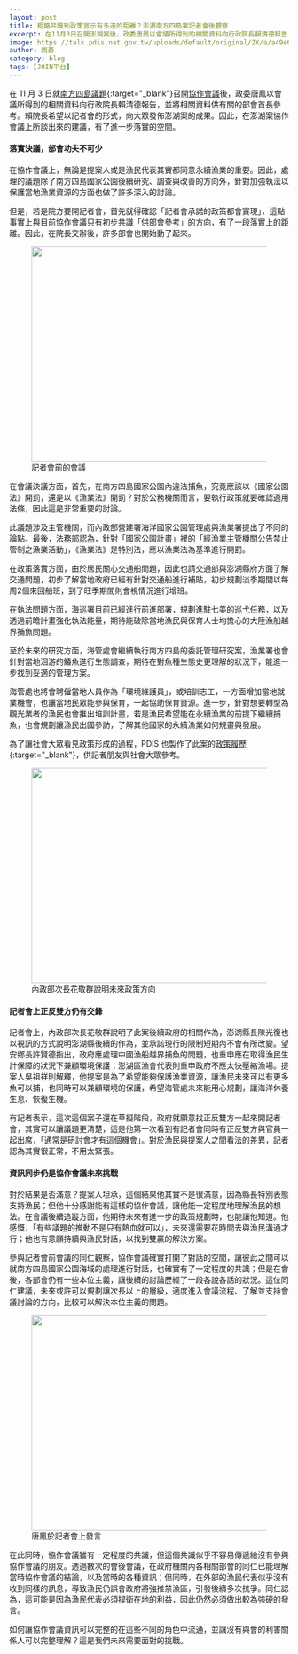 ```yaml
---
layout: post
title: 粗略共識到政策宣示有多遠的距離？澎湖南方四島案記者會後觀察
excerpt: 在11月3日召開澎湖案後，政委唐鳳以會議所得到的相關資料向行政院長賴清德報告，並將相關資料供有關的部會首長參考。賴院長希望以記者會的形式，向大眾發佈澎湖案的成果。因此，在澎湖案協作會議上所談出來的建議，有了進一步落實的空間。
image: https://talk.pdis.nat.gov.tw/uploads/default/original/2X/a/a49e6a52aa04a281702a057e80f39a288d79b786.JPG
author: 雨蒼
category: blog
tags: [JOIN平台]
---
```


在 11 月 3 日就[南方四島議題](https://join.gov.tw/idea/detail/2abb840c-b02a-4cbe-8bd2-b7a6db5099a3){:target="_blank"}召開[協作會議](https://jk.pdis.nat.gov.tw/blog/%E5%8D%97%E6%96%B9%E5%9B%9B%E5%B3%B6%E7%AB%8B%E5%8D%B3%E5%88%97%E7%A6%81%E6%BC%81%E5%8D%80-%E6%95%B8%E4%BD%8D%E8%90%BD%E5%B7%AE%E8%87%B4%E6%BC%81%E6%B0%91%E8%AA%A4%E6%9C%83/)後，政委唐鳳以會議所得到的相關資料向行政院長賴清德報告，並將相關資料供有關的部會首長參考。賴院長希望以記者會的形式，向大眾發佈澎湖案的成果。因此，在澎湖案協作會議上所談出來的建議，有了進一步落實的空間。

#### 落實決議，部會功夫不可少

在協作會議上，無論是提案人或是漁民代表其實都同意永續漁業的重要。因此，處理的議題除了南方四島國家公園後續研究、調查與改善的方向外，針對加強執法以保護當地漁業資源的方面也做了許多深入的討論。

但是，若是院方要開記者會，首先就得確認「記者會承諾的政策都會實現」，這點事實上與目前協作會議只有初步共識「供部會參考」的方向，有了一段落實上的距離。因此，在院長交辦後，許多部會也開始動了起來。

<figure>
  <img src="https://talk.pdis.nat.gov.tw/uploads/default/original/2X/5/55e37674a9b563b3fa4c5d7f0e690797e30e3310.JPG" width="690" height="388">
  <figcaption>記者會前的會議</figcaption>
</figure>

在會議決議方面，首先，在南方四島國家公園內違法捕魚，究竟應該以《國家公園法》開罰，還是以《漁業法》開罰？對於公務機關而言，要執行政策就要確認適用法條，因此這是非常重要的討論。

此議題涉及主管機關，而內政部營建署海洋國家公園管理處與漁業署提出了不同的論點。最後，[法務部認為](https://sayit.pdis.nat.gov.tw/2017-11-17-%E6%BE%8E%E6%B9%96%E5%8D%97%E6%96%B9%E5%9B%9B%E5%B3%B6%E5%9C%8B%E5%AE%B6%E5%85%AC%E5%9C%92%E8%87%AA%E7%84%B6%E4%BA%BA%E6%96%87%E7%94%9F%E6%85%8B%E6%99%AF%E8%A7%80%E5%8D%80%E7%A0%94%E5%95%86%E6%9C%83%E8%AD%B0#s120700)，針對「國家公園計畫」裡的「經漁業主管機關公告禁止管制之漁業活動」，《漁業法》是特別法，應以漁業法為基準進行開罰。

在政策落實方面，由於居民關心交通船問題，因此也請交通部與澎湖縣府方面了解交通問題，初步了解當地政府已經有針對交通船進行補貼，初步規劃淡季期間以每周2個來回船班，到了旺季期間則會視情況進行增班。

在執法問題方面，海巡署目前已經進行前進部署，規劃進駐七美的巡弋任務，以及透過前瞻計畫強化執法能量，期待能破除當地漁民與保育人士均擔心的大陸漁船越界捕魚問題。

至於未來的研究方面，海管處會繼續執行南方四島的委託管理研究案，漁業署也會針對當地洄游的鰆魚進行生態調查，期待在對魚種生態史更理解的狀況下，能進一步找到妥適的管理方案。

海管處也將會聘僱當地人員作為「環境維護員」，或培訓志工，一方面增加當地就業機會，也讓當地民眾能參與保育，一起協助保育資源。進一步，針對想要轉型為觀光業者的漁民也會推出培訓計畫，若是漁民希望能在永續漁業的前提下繼續捕魚，也會規劃讓漁民出國參訪，了解其他國家的永續漁業如何規畫與發展。

為了讓社會大眾看見政策形成的過程，PDIS 也製作了此案的[政策履歷](http://penghu.pdis.tw/){:target="_blank"}，供記者朋友與社會大眾參考。

<figure>
  <img src="https://talk.pdis.nat.gov.tw/uploads/default/original/2X/0/0b32b95ba24c41506a05899b80eb5b93a4ab4d81.JPG" width="690" height="388">
  <figcaption>內政部次長花敬群說明未來政策方向</figcaption>
</figure>

#### 記者會上正反雙方仍有交鋒

記者會上，內政部次長花敬群說明了此案後續政府的相關作為，澎湖縣長陳光復也以視訊的方式說明澎湖縣後續的作為，並承諾現行的限制短期內不會有所改變。望安鄉長許賢德指出，政府應處理中國漁船越界捕魚的問題，也重申應在取得漁民生計保障的狀況下兼顧環境保護；澎湖區漁會代表則重申政府不應太快壓縮漁場。提案人吳祖祥則解釋，他提案是為了希望能夠保護漁業資源，讓漁民未來可以有更多魚可以捕，也同時可以兼顧環境的保護，希望海管處未來能用心規劃，讓海洋休養生息、恢復生機。

有記者表示，這次這個案子還在草擬階段，政府就願意找正反雙方一起來開記者會，其實可以讓議題更清楚，這是他第一次看到有記者會同時有正反雙方與官員一起出席，「通常是研討會才有這個機會」。對於漁民與提案人之間看法的差異，記者認為其實很正常，不用太緊張。

#### 資訊同步仍是協作會議未來挑戰

對於結果是否滿意？提案人坦承，這個結果他其實不是很滿意，因為縣長特別表態支持漁民；但他十分感謝能有這樣的協作會議，讓他能一定程度地理解漁民的想法。在會議後續追蹤方面，他期待未來有進一步的政策規劃時，也能讓他知道。他感慨，「有些議題的推動不是只有熱血就可以」，未來還需要花時間去與漁民溝通才行；他也有意願持續與漁民對話，以找到雙贏的解決方案。

參與記者會前會議的同仁觀察，協作會議確實打開了對話的空間，讓彼此之間可以就南方四島國家公園海域的處理進行對話，也確實有了一定程度的共識；但是在會後，各部會仍有一些本位主義，讓後續的討論歷經了一段各說各話的狀況。這位同仁建議，未來或許可以規劃讓次長以上的層級，適度進入會議流程、了解並支持會議討論的方向，比較可以解決本位主義的問題。

<figure>
  <img src="https://talk.pdis.nat.gov.tw/uploads/default/original/2X/a/a49e6a52aa04a281702a057e80f39a288d79b786.JPG" width="690" height="388">
  <figcaption>唐鳳於記者會上發言</figcaption>
</figure>

在此同時，協作會議雖有一定程度的共識，但這個共識似乎不容易傳遞給沒有參與協作會議的朋友。透過數次的會後會議，在政府機關內各相關部會的同仁已能理解當時協作會議的結論，以及當時的各種資訊；但同時，在外部的漁民代表似乎沒有收到同樣的訊息，導致漁民仍誤會政府將強推禁漁區，引發後續多次抗爭。同仁認為，這可能是因為漁民代表必須捍衛在地的利益，因此仍然必須做出較為強硬的發言。

如何讓協作會議資訊可以完整的在這些不同的角色中流通，並讓沒有與會的利害關係人可以完整理解？這是我們未來需要面對的挑戰。
